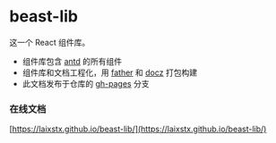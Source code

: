 # beast-lib
这一个 React 组件库。

* 组件库包含 [antd](https://ant.design/index-cn) 的所有组件
* 组件库和文档工程化，用 [father](https://github.com/umijs/father) 和 [docz](https://www.docz.site/) 打包构建
* 此文档发布于仓库的 [gh-pages](https://github.com/laixstx/beast-lib/tree/gh-pages) 分支

### 在线文档
[https://laixstx.github.io/beast-lib/](https://laixstx.github.io/beast-lib/)
